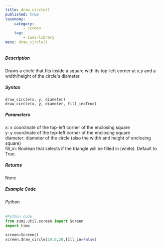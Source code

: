 ```yaml
---
title: draw_circle()
published: true
taxonomy:
    category:
        - screen
    tag:
        - zumi-library
menu: draw_circle()
---
```


##### Description
Draws a circle that fits inside a square with its top-left corner at x,y and a width/height of the circle's diameter.

##### Syntax
```draw_circle(x, y, diameter)```<br />
```draw_circle(x, y, diameter, fill_in=True)```<br />

##### Parameters
x: x coordinate of the top-left corner of the enclosing square<br />
y: y coordinate of the top-left corner of the enclosing square<br />
diameter: diameter of the circle (also the width and height of enclosing square)<br />
fill_in: Boolean that selects if the triangle will be filled in (white). Default to True.<br />

##### Returns
None

##### Example Code
###### Python
```python
#Python code
from zumi.util.screen import Screen
import time

screen=Screen()
screen.draw_circle(10,0,20,fill_in=False)
```